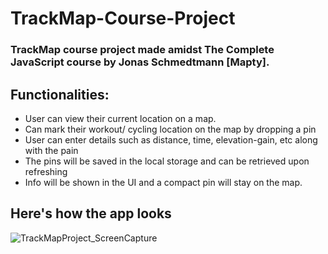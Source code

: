 # TrackMap-Course-Project

### TrackMap course project made amidst The Complete JavaScript course by Jonas Schmedtmann [Mapty].

## Functionalities:
- User can view their current location on a map.
- Can mark their workout/ cycling location on the map by dropping a pin
- User can enter details such as distance, time, elevation-gain, etc along with the pain
- The pins will be saved in the local storage and can be retrieved upon refreshing
- Info will be shown in the UI and a compact pin will stay on the map.

## Here's how the app looks
![TrackMapProject_ScreenCapture](https://github.com/vaidanshbhardwaj/TrackMap-Course-Project/assets/94763871/68a8e2d5-5965-4763-a532-0eb06e8923af)


